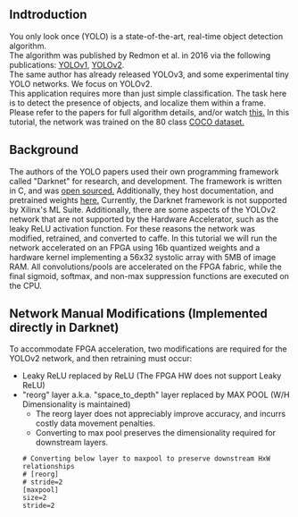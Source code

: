 
## Indtroduction 
You only look once (YOLO) is a state-of-the-art, real-time object detection algorithm.  
The algorithm was published by Redmon et al. in 2016 via the following publications:
[YOLOv1](https://arxiv.org/abs/1506.02640),
[YOLOv2](https://arxiv.org/abs/1612.08242).  
The same author has already released YOLOv3, and some experimental tiny YOLO networks. We focus on YOLOv2.  
This application requires more than just simple classification. The task here is to detect the presence of objects, and localize them within a frame.  
Please refer to the papers for full algorithm details, and/or watch [this.](https://www.youtube.com/watch?v=9s_FpMpdYW8) 
In this tutorial, the network was trained on the 80 class [COCO dataset.](http://cocodataset.org/#home)

## Background
The authors of the YOLO papers used their own programming framework called "Darknet" for research, and development. 
The framework is written in C, and was [open sourced.](https://github.com/pjreddie/darknet)
Additionally, they host documentation, and pretrained weights [here.](https://pjreddie.com/darknet/yolov2/)
Currently, the Darknet framework is not supported by Xilinx's ML Suite.
Additionally, there are some aspects of the YOLOv2 network that are not supported by the Hardware Accelerator, such as the leaky ReLU activation function. For these reasons the network was modified, retrained, and converted to caffe. In this tutorial we will run the network accelerated on an FPGA using 16b quantized weights and a hardware kernel implementing a 56x32 systolic array with 5MB of image RAM. All convolutions/pools are accelerated on the FPGA fabric, while the final sigmoid, softmax, and non-max suppression functions are executed on the CPU.  

## Network Manual Modifications (Implemented directly in Darknet)
To accommodate FPGA acceleration, two modifications are required for the YOLOv2 network, and then retraining must occur: 
* Leaky ReLU replaced by ReLU (The FPGA HW does not support Leaky ReLU)
* "reorg" layer a.k.a. "space_to_depth" layer replaced by MAX POOL (W/H Dimensionality is maintained)
  * The reorg layer does not appreciably improve accuracy, and incurrs costly data movement penalties.
  * Converting to max pool preserves the dimensionality required for downstream layers.
  ``` 
  # Converting below layer to maxpool to preserve downstream HxW relationships
  # [reorg]
  # stride=2
  [maxpool]
  size=2
  stride=2
  ```